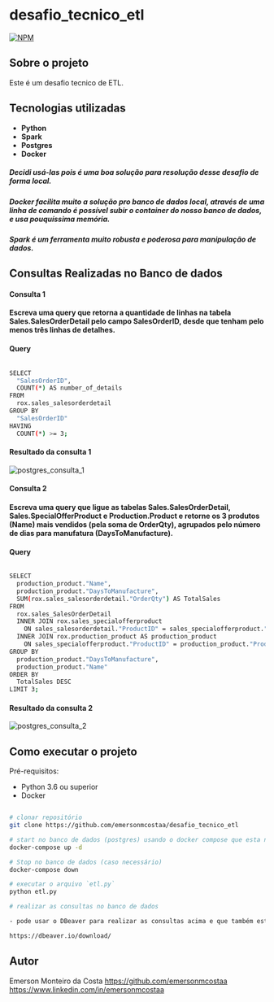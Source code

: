 # desafio_tecnico_etl

[![NPM](https://img.shields.io/npm/l/react)](https://github.com/emersonmcostaa/desafio_tecnico_etl/blob/main/LICENSE) 

## Sobre o projeto

Este é um desafio tecnico de ETL.

## Tecnologias utilizadas

- __Python__
- __Spark__
- __Postgres__
- __Docker__

##### Decidi usá-las pois é uma boa solução para resolução desse desafio de forma local.    
##### Docker facilita muito a solução pro banco de dados local, através de uma linha de comando é possível subir o container do nosso banco de dados, e usa pouquíssima memória.  
##### Spark é um ferramenta muito robusta e poderosa para manipulação de dados.    


## Consultas Realizadas no Banco de dados

#### Consulta 1

#### Escreva uma query que retorna a quantidade de linhas na tabela Sales.SalesOrderDetail pelo campo SalesOrderID, desde que tenham pelo menos três linhas de detalhes.   

#### Query

```bash

SELECT
  "SalesOrderID",
  COUNT(*) AS number_of_details
FROM
  rox.sales_salesorderdetail
GROUP BY
  "SalesOrderID"
HAVING
  COUNT(*) >= 3;

```

#### Resultado da consulta 1
![postgres_consulta_1](https://github.com/emersonmcostaa/desafio_tecnico_etl/assets/99415850/0270cdca-228b-4b6e-8775-74713d8a5b38)


#### Consulta 2

#### Escreva uma query que ligue as tabelas Sales.SalesOrderDetail, Sales.SpecialOfferProduct e Production.Product e retorne os 3 produtos (Name) mais vendidos (pela soma de OrderQty), agrupados pelo número de dias para manufatura (DaysToManufacture).   

#### Query

```bash

SELECT
  production_product."Name",
  production_product."DaysToManufacture",
  SUM(rox.sales_salesorderdetail."OrderQty") AS TotalSales
FROM
  rox.sales_SalesOrderDetail
  INNER JOIN rox.sales_specialofferproduct
    ON sales_salesorderdetail."ProductID" = sales_specialofferproduct."ProductID"
  INNER JOIN rox.production_product AS production_product
    ON sales_specialofferproduct."ProductID" = production_product."ProductID"
GROUP BY
  production_product."DaysToManufacture",
  production_product."Name"
ORDER BY
  TotalSales DESC
LIMIT 3;

```

#### Resultado da consulta 2
![postgres_consulta_2](https://github.com/emersonmcostaa/desafio_tecnico_etl/assets/99415850/db2e2fc4-44b4-4933-a9cc-e91101646110)


## Como executar o projeto

Pré-requisitos:   
- Python 3.6 ou superior   
- Docker    

```bash

# clonar repositório
git clone https://github.com/emersonmcostaa/desafio_tecnico_etl

# start no banco de dados (postgres) usando o docker compose que esta na pasta `docker` desse projeto
docker-compose up -d

# Stop no banco de dados (caso necessário)
docker-compose down

# executar o arquivo `etl.py`
python etl.py

# realizar as consultas no banco de dados

- pode usar o DBeaver para realizar as consultas acima e que também estão na pasta `sql`

https://dbeaver.io/download/

```

## Autor

Emerson Monteiro da Costa
https://github.com/emersonmcostaa
https://www.linkedin.com/in/emersonmcostaa
